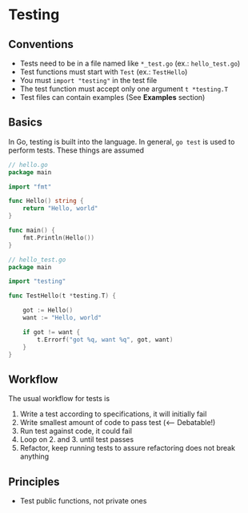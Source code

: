 # Testing

## Conventions
- Tests need to be in a file named like `*_test.go` (ex.: `hello_test.go`)
- Test functions must start with `Test` (ex.: `TestHello`)
- You must `import "testing"` in the test file
- The test function must accept only one argument `t *testing.T`
- Test files can contain examples (See **Examples** section)

## Basics
In Go, testing is built into the language. In general, `go test` is used to perform tests. These things are assumed

```go
// hello.go
package main

import "fmt"

func Hello() string {
	return "Hello, world"
}

func main() {
	fmt.Println(Hello())
}

// hello_test.go
package main

import "testing"

func TestHello(t *testing.T) {

	got := Hello()
	want := "Hello, world"

	if got != want {
		t.Errorf("got %q, want %q", got, want)
	}
}
```

## Workflow
The usual workflow for tests is
1. Write a test according to specifications, it will initially fail
2. Write smallest amount of code to pass test (<-- Debatable!)
3. Run test against code, it could fail
4. Loop on 2. and 3. until test passes
5. Refactor, keep running tests to assure refactoring does not break anything

## Principles
- Test public functions, not private ones

